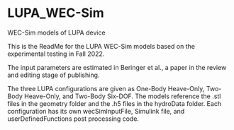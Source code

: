 # LUPA_WEC-Sim
WEC-Sim models of LUPA device

This is the ReadMe for the LUPA WEC-Sim models based on the experimental testing in Fall 2022.

The input parameters are estimated in Beringer et al., a paper in the review and editing stage of publishing.

The three LUPA configurations are given as One-Body Heave-Only, Two-Body Heave-Only, and Two-Body Six-DOF. 
The models reference the .stl files in the geometry folder and the .h5 files in the hydroData folder. 
Each configuration has its own wecSimInputFile, Simulink file, and userDefinedFunctions post processing code.
